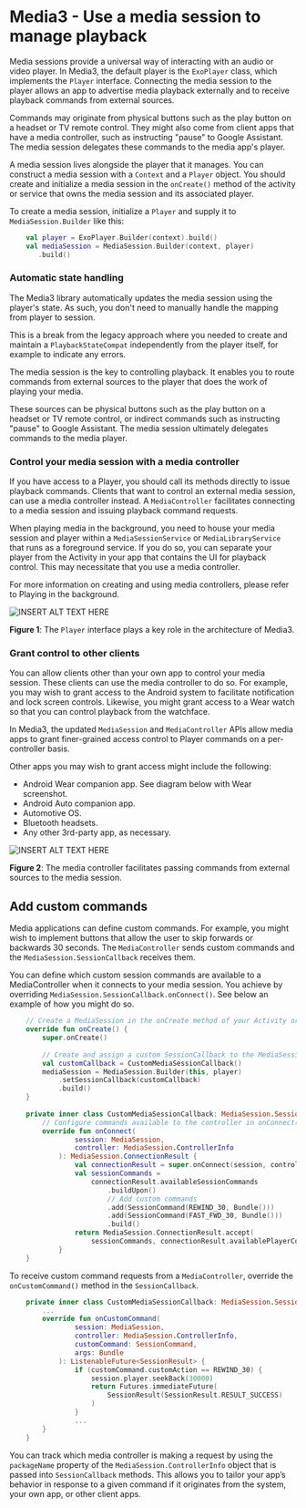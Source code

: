 # Media3 - Use a media session to manage playback

Media sessions provide a universal way of interacting with an audio or video player. In Media3, the default player is the `ExoPlayer` class, which implements the `Player` interface. Connecting the media session to the player allows an app to advertise media playback externally and to receive playback commands from external sources.

Commands may originate from physical buttons such as the play button on a headset or TV remote control. They might also come from client apps that have a media controller, such as instructing "pause" to Google Assistant. The media session delegates these commands to the media app's player.

A media session lives alongside the player that it manages. You can construct a media session with a `Context` and a `Player` object. You should create and initialize a media session in the `onCreate()` method of the activity or service that owns the media session and its associated player.

To create a media session, initialize a `Player` and supply it to `MediaSession.Builder` like this:

```kotlin
    val player = ExoPlayer.Builder(context).build()
    val mediaSession = MediaSession.Builder(context, player)
       .build()
```

### Automatic state handling

The Media3 library automatically updates the media session using the player's state. As such, you don't need to manually handle the mapping from player to session.

This is a break from the legacy approach where you needed to create and maintain a `PlaybackStateCompat` independently from the player itself, for example to indicate any errors.

The media session is the key to controlling playback. It enables you to route commands from external sources to the player that does the work of playing your media.

These sources can be physical buttons such as the play button on a headset or TV remote control, or indirect commands such as instructing "pause" to Google Assistant. The media session ultimately delegates commands to the media player.

### Control your media session with a media controller

If you have access to a Player, you should call its methods directly to issue playback commands. Clients that want to control an external media session, can use a media controller instead. A `MediaController` facilitates connecting to a media session and issuing playback command requests.

When playing media in the background, you need to house your media session and player within a `MediaSessionService` or `MediaLibraryService` that runs as a foreground service. If you do so, you can separate your player from the Activity in your app that contains the UI for playback control. This may necessitate that you use a media controller.

For more information on creating and using media controllers, please refer to Playing in the background.

![INSERT ALT TEXT HERE](https://developer.android.com/static/guide/topics/media/media3/getting-started/backgroundplayback.png)

**Figure 1**: The `Player` interface plays a key role in the architecture of Media3.

### Grant control to other clients

You can allow clients other than your own app to control your media session. These clients can use the media controller to do so. For example, you may wish to grant access to the Android system to facilitate notification and lock screen controls. Likewise, you might grant access to a Wear watch so that you can control playback from the watchface.

In Media3, the updated `MediaSession` and `MediaController` APIs allow media apps to grant finer-grained access control to Player commands on a per-controller basis.

Other apps you may wish to grant access might include the following:

*   Android Wear companion app. See diagram below with Wear screenshot.
*   Android Auto companion app.
*   Automotive OS.
*   Bluetooth headsets.
*   Any other 3rd-party app, as necessary.

![INSERT ALT TEXT HERE](https://developer.android.com/static/guide/topics/media/media3/getting-started/backgroundcontrols.png)

**Figure 2**: The media controller facilitates passing commands from external sources to the media session.

Add custom commands
-------------------

Media applications can define custom commands. For example, you might wish to implement buttons that allow the user to skip forwards or backwards 30 seconds. The `MediaController` sends custom commands and the `MediaSession.SessionCallback` receives them.

You can define which custom session commands are available to a MediaController when it connects to your media session. You achieve by overriding `MediaSession.SessionCallback.onConnect()`. See below an example of how you might do so.

```kotlin
    // Create a MediaSession in the onCreate method of your Activity or Service
    override fun onCreate() {
        super.onCreate()
    
        // Create and assign a custom SessionCallback to the MediaSession
        val customCallback = CustomMediaSessionCallback()
        mediaSession = MediaSession.Builder(this, player)
            .setSessionCallback(customCallback)
            .build()
    }
    
    private inner class CustomMediaSessionCallback: MediaSession.SessionCallback {
        // Configure commands available to the controller in onConnect()
        override fun onConnect(
                session: MediaSession,
                controller: MediaSession.ControllerInfo
            ): MediaSession.ConnectionResult {
                val connectionResult = super.onConnect(session, controller)
                val sessionCommands =
                    connectionResult.availableSessionCommands
                        .buildUpon()
                        // Add custom commands
                        .add(SessionCommand(REWIND_30, Bundle()))
                        .add(SessionCommand(FAST_FWD_30, Bundle()))
                        .build()
                return MediaSession.ConnectionResult.accept(
                    sessionCommands, connectionResult.availablePlayerCommands)
            }
    }
```

To receive custom command requests from a `MediaController`, override the `onCustomCommand()` method in the `SessionCallback`.

```kotlin
    private inner class CustomMediaSessionCallback: MediaSession.SessionCallback {
        ...
        override fun onCustomCommand(
                session: MediaSession,
                controller: MediaSession.ControllerInfo,
                customCommand: SessionCommand,
                args: Bundle
            ): ListenableFuture<SessionResult> {
                if (customCommand.customAction == REWIND_30) {
                    session.player.seekBack(30000)
                    return Futures.immediateFuture(
                        SessionResult(SessionResult.RESULT_SUCCESS)
                    )
                }
                ...
        }
    }
```

You can track which media controller is making a request by using the `packageName` property of the `MediaSession.ControllerInfo` object that is passed into `SessionCallback` methods. This allows you to tailor your app’s behavior in response to a given command if it originates from the system, your own app, or other client apps.